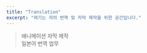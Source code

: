 ```yaml
---
title: "Translation"
excerpt: "여기는 저의 번역 및 자막 제작을 위한 공간입니다."
---
```


> 애니메이션 자막 제작<br>
> 일본어 번역 업무
